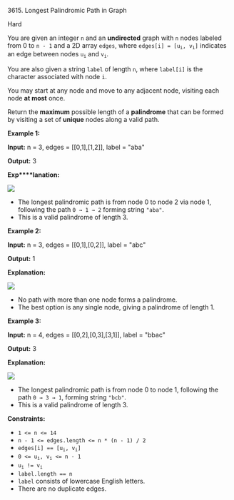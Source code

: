 3615\. Longest Palindromic Path in Graph

Hard

You are given an integer `n` and an **undirected** graph with `n` nodes labeled from 0 to `n - 1` and a 2D array `edges`, where <code>edges[i] = [u<sub>i</sub>, v<sub>i</sub>]</code> indicates an edge between nodes <code>u<sub>i</sub></code> and <code>v<sub>i</sub></code>.

You are also given a string `label` of length `n`, where `label[i]` is the character associated with node `i`.

You may start at any node and move to any adjacent node, visiting each node **at most** once.

Return the **maximum** possible length of a **palindrome** that can be formed by visiting a set of **unique** nodes along a valid path.

**Example 1:**

**Input:** n = 3, edges = [[0,1],[1,2]], label = "aba"

**Output:** 3

**Exp****lanation:**

![](https://assets.leetcode.com/uploads/2025/06/13/screenshot-2025-06-13-at-230714.png)

*   The longest palindromic path is from node 0 to node 2 via node 1, following the path `0 → 1 → 2` forming string `"aba"`.
*   This is a valid palindrome of length 3.

**Example 2:**

**Input:** n = 3, edges = [[0,1],[0,2]], label = "abc"

**Output:** 1

**Explanation:**

![](https://assets.leetcode.com/uploads/2025/06/13/screenshot-2025-06-13-at-230017.png)

*   No path with more than one node forms a palindrome.
*   The best option is any single node, giving a palindrome of length 1.

**Example 3:**

**Input:** n = 4, edges = [[0,2],[0,3],[3,1]], label = "bbac"

**Output:** 3

**Explanation:**

![](https://assets.leetcode.com/uploads/2025/06/13/screenshot-2025-06-13-at-230508.png)

*   The longest palindromic path is from node 0 to node 1, following the path `0 → 3 → 1`, forming string `"bcb"`.
*   This is a valid palindrome of length 3.

**Constraints:**

*   `1 <= n <= 14`
*   `n - 1 <= edges.length <= n * (n - 1) / 2`
*   <code>edges[i] == [u<sub>i</sub>, v<sub>i</sub>]</code>
*   <code>0 <= u<sub>i</sub>, v<sub>i</sub> <= n - 1</code>
*   <code>u<sub>i</sub> != v<sub>i</sub></code>
*   `label.length == n`
*   `label` consists of lowercase English letters.
*   There are no duplicate edges.